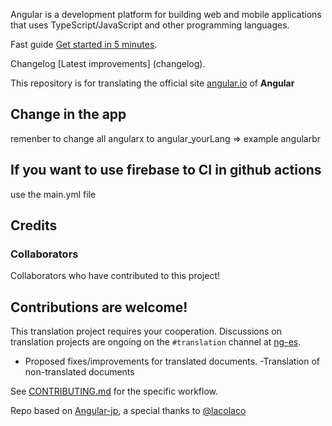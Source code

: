 Angular is a development platform for building web and mobile applications that uses TypeScript/JavaScript and other programming languages.

Fast guide
[Get started in 5 minutes](quickstart).



Changelog
[Latest improvements] (changelog).

This repository is for translating the official site [angular.io](https://angular.io) of **Angular**
## Change in the app

remenber to change all angularx to angular_yourLang => example angularbr


## If you want to use firebase to CI in github actions
use the main.yml file 

## Credits

### Collaborators
Collaborators who have contributed to this project!

## Contributions are welcome!

This translation project requires your cooperation.
Discussions on translation projects are ongoing on the `#translation` channel at [ng-es](https://discord.gg/tS4XVkS).

- Proposed fixes/improvements for translated documents.
-Translation of non-translated documents

See [CONTRIBUTING.md](./CONTRIBUTING.md) for the specific workflow.


Repo based on [Angular-jp](https://github.com/angular/angular-ja), a special thanks to [@lacolaco](https://github.com/lacolaco)